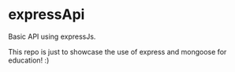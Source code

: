 # expressApi
Basic API using expressJs. 

This repo is just to showcase the use of express and mongoose for education! :) 

